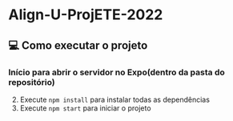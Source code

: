 # Align-U-ProjETE-2022

## 💻 Como executar o projeto


### Início para abrir o servidor no Expo(dentro da pasta do repositório)

2. Execute `npm install` para instalar todas as dependências
3. Execute `npm start` para iniciar o projeto

